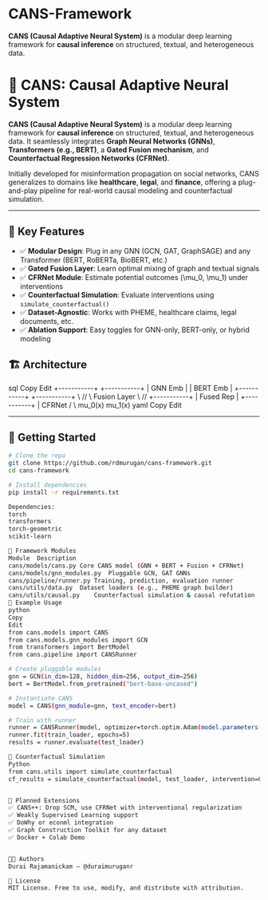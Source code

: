 # CANS-Framework
**CANS (Causal Adaptive Neural System)** is a modular deep learning framework for **causal inference** on structured, textual, and heterogeneous data.

# 🧠 CANS: Causal Adaptive Neural System

**CANS (Causal Adaptive Neural System)** is a modular deep learning framework for **causal inference** on structured, textual, and heterogeneous data. It seamlessly integrates **Graph Neural Networks (GNNs)**, **Transformers (e.g., BERT)**, a **Gated Fusion mechanism**, and **Counterfactual Regression Networks (CFRNet)**.

Initially developed for misinformation propagation on social networks, CANS generalizes to domains like **healthcare**, **legal**, and **finance**, offering a plug-and-play pipeline for real-world causal modeling and counterfactual simulation.

---

## 🔧 Key Features

- ✅ **Modular Design**: Plug in any GNN (GCN, GAT, GraphSAGE) and any Transformer (BERT, RoBERTa, BioBERT, etc.)
- ✅ **Gated Fusion Layer**: Learn optimal mixing of graph and textual signals
- ✅ **CFRNet Module**: Estimate potential outcomes \(\mu_0, \mu_1\) under interventions
- ✅ **Counterfactual Simulation**: Evaluate interventions using `simulate_counterfactual()`
- ✅ **Dataset-Agnostic**: Works with PHEME, healthcare claims, legal documents, etc.
- ✅ **Ablation Support**: Easy toggles for GNN-only, BERT-only, or hybrid modeling



## 🏗️ Architecture

sql
Copy
Edit
 +-----------+     +-----------+
 |  GNN Emb  |     |  BERT Emb |
 +-----------+     +-----------+
        \\             //
         \\ Fusion Layer
          \\     //
         +-----------+
         |  Fused Rep |
         +-----------+
               |
           CFRNet
        /          \\
   mu_0(x)       mu_1(x)
yaml
Copy
Edit

---

## 🚀 Getting Started

```bash
# Clone the repo
git clone https://github.com/rdmurugan/cans-framework.git
cd cans-framework

# Install dependencies
pip install -r requirements.txt

Dependencies:
torch
transformers
torch-geometric
scikit-learn

🧩 Framework Modules
Module	Description
cans/models/cans.py	Core CANS model (GNN + BERT + Fusion + CFRNet)
cans/models/gnn_modules.py	Pluggable GCN, GAT GNNs
cans/pipeline/runner.py	Training, prediction, evaluation runner
cans/utils/data.py	Dataset loaders (e.g., PHEME graph builder)
cans/utils/causal.py	Counterfactual simulation & causal refutation
🧪 Example Usage
python
Copy
Edit
from cans.models import CANS
from cans.models.gnn_modules import GCN
from transformers import BertModel
from cans.pipeline import CANSRunner

# Create pluggable modules
gnn = GCN(in_dim=128, hidden_dim=256, output_dim=256)
bert = BertModel.from_pretrained("bert-base-uncased")

# Instantiate CANS
model = CANS(gnn_module=gnn, text_encoder=bert)

# Train with runner
runner = CANSRunner(model, optimizer=torch.optim.Adam(model.parameters()))
runner.fit(train_loader, epochs=5)
results = runner.evaluate(test_loader)

🧠 Counterfactual Simulation
Python
from cans.utils import simulate_counterfactual
cf_results = simulate_counterfactual(model, test_loader, intervention=0)


📂 Planned Extensions
✅ CANS++: Drop SCM, use CFRNet with interventional regularization
✅ Weakly Supervised Learning support
✅ DoWhy or econml integration
✅ Graph Construction Toolkit for any dataset
✅ Docker + Colab Demo


👨‍🔬 Authors
Durai Rajamanickam – @duraimuruganr

📜 License
MIT License. Free to use, modify, and distribute with attribution.

